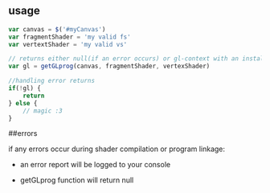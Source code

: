 ## usage

```js
var canvas = $('#myCanvas')
var fragmentShader = 'my valid fs'
var vertextShader = 'my valid vs'

// returns either null(if an error occurs) or gl-context with an installed program as a property (gl.program)
var gl = getGLprog(canvas, fragmentShader, vertexShader)

//handling error returns
if(!gl) {
    return
} else {
    // magic :3
}
```

##errors

if any errors occur during shader compilation or program linkage:

- an error report will be logged to your console
    
- getGLprog function will return null